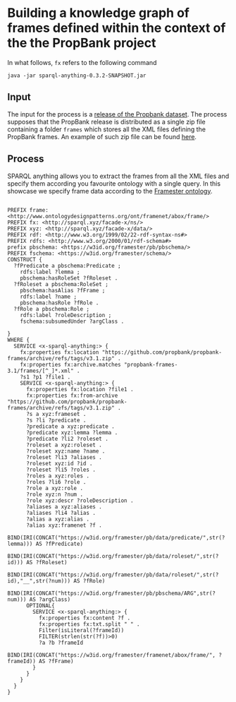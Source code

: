 # Building a knowledge graph of frames defined within the context of the the PropBank project

In what follows, `fx` refers to the following command
```
java -jar sparql-anything-0.3.2-SNAPSHOT.jar  
```

## Input

The input for the process is a [release of the Propbank dataset](https://github.com/propbank/propbank-frames/releases). 
The process supposes that the PropBank release is distributed as a single zip file containing a folder ``frames`` which stores all the XML files defining the PropBank frames.
An example of such zip file can be found [here](https://github.com/propbank/propbank-frames/archive/refs/tags/v3.1.zip).

## Process

SPARQL anything allows you to extract the frames from all the XML files and specify them according you favourite ontology with a single query.
In this showcase we specify frame data according to the [Framester ontology](https://w3id.org/framester).


```

PREFIX frame: <http://www.ontologydesignpatterns.org/ont/framenet/abox/frame/>
PREFIX fx: <http://sparql.xyz/facade-x/ns/>
PREFIX xyz: <http://sparql.xyz/facade-x/data/>
PREFIX rdf: <http://www.w3.org/1999/02/22-rdf-syntax-ns#>
PREFIX rdfs: <http://www.w3.org/2000/01/rdf-schema#>
prefix pbschema: <https://w3id.org/framester/pb/pbschema/>
PREFIX fschema: <https://w3id.org/framester/schema/>
CONSTRUCT {
  ?fPredicate a pbschema:Predicate ;
    rdfs:label ?lemma ;
    pbschema:hasRoleSet ?fRoleset .
  ?fRoleset a pbschema:RoleSet ;
    pbschema:hasAlias ?fFrame ;
    rdfs:label ?name ;
    pbschema:hasRole ?fRole .
  ?fRole a pbschema:Role ;
    rdfs:label ?roleDescription ;
    fschema:subsumedUnder ?argClass .

}
WHERE {
  SERVICE <x-sparql-anything:> {
    fx:properties fx:location "https://github.com/propbank/propbank-frames/archive/refs/tags/v3.1.zip" .
    fx:properties fx:archive.matches "propbank-frames-3.1/frames/[^_]*.xml" .
    ?s1 ?p1 ?file1 .
    SERVICE <x-sparql-anything:> {
      fx:properties fx:location ?file1 .
      fx:properties fx:from-archive "https://github.com/propbank/propbank-frames/archive/refs/tags/v3.1.zip" .
      ?s a xyz:frameset .
      ?s ?li ?predicate .
      ?predicate a xyz:predicate .
      ?predicate xyz:lemma ?lemma .
      ?predicate ?li2 ?roleset .
      ?roleset a xyz:roleset .
      ?roleset xyz:name ?name .
      ?roleset ?li3 ?aliases .
      ?roleset xyz:id ?id .
      ?roleset ?li5 ?roles .
      ?roles a xyz:roles .
      ?roles ?li6 ?role .
      ?role a xyz:role .
      ?role xyz:n ?num .
      ?role xyz:descr ?roleDescription .
      ?aliases a xyz:aliases .
      ?aliases ?li4 ?alias .
      ?alias a xyz:alias .
      ?alias xyz:framenet ?f .
      BIND(IRI(CONCAT("https://w3id.org/framester/pb/data/predicate/",str(?lemma))) AS ?fPredicate)
      BIND(IRI(CONCAT("https://w3id.org/framester/pb/data/roleset/",str(?id))) AS ?fRoleset)
      BIND(IRI(CONCAT("https://w3id.org/framester/pb/data/roleset/",str(?id),"__",str(?num))) AS ?fRole)
      BIND(IRI(CONCAT("https://w3id.org/framester/pb/pbschema/ARG",str(?num))) AS ?argClass)
      OPTIONAL{
        SERVICE <x-sparql-anything:> {
          fx:properties fx:content ?f .
          fx:properties fx:txt.split " " .
          Filter(isLiteral(?frameId))
          FILTER(strlen(str(?f))>0)
          ?a ?b ?frameId
          BIND(IRI(CONCAT("https://w3id.org/framester/framenet/abox/frame/", ?frameId)) AS ?fFrame)
        }
      }
    }
  }
}

```
